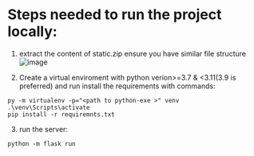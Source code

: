 # Steps needed to run the project locally: 
1. extract the content of static.zip
ensure you have similar file structure
![image](https://user-images.githubusercontent.com/111225040/213848310-731759d1-b2f5-449e-8317-5ebc89ab2d0a.png)


2. Create a virtual enviroment with python verion>=3.7 & <3.11(3.9 is preferred) and run install the requirements with commands:
```
py -m virtualenv -p="<path to python-exe >" venv
.\venv\Scripts\activate
pip install -r requiremnts.txt
```
3. run the server:
```
python -m flask run
```

